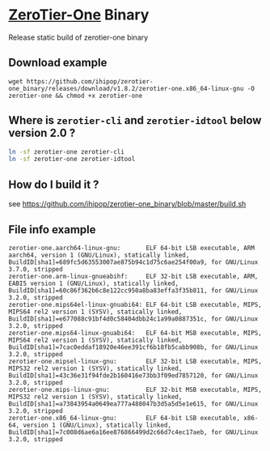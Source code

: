 # [ZeroTier-One](https://github.com/zerotier/ZeroTierOne) Binary
Release static build of zerotier-one binary

## Download example

`wget https://github.com/ihipop/zerotier-one_binary/releases/download/v1.8.2/zerotier-one.x86_64-linux-gnu -O zerotier-one && chmod +x zerotier-one`


## Where is `zerotier-cli` and `zerotier-idtool` below version 2.0 ?

```bash
ln -sf zerotier-one zerotier-cli
ln -sf zerotier-one zerotier-idtool
```
 ## How do I build it ?
 see https://github.com/ihipop/zerotier-one_binary/blob/master/build.sh
 
 
 ## File info example
 ```
 zerotier-one.aarch64-linux-gnu:       ELF 64-bit LSB executable, ARM aarch64, version 1 (GNU/Linux), statically linked, BuildID[sha1]=689fc5d63553007ae875b94c1d75c6ae254f00a9, for GNU/Linux 3.7.0, stripped
zerotier-one.arm-linux-gnueabihf:     ELF 32-bit LSB executable, ARM, EABI5 version 1 (GNU/Linux), statically linked, BuildID[sha1]=60c86f362b6c8e122cc950a8ba83effa3f35b811, for GNU/Linux 3.2.0, stripped
zerotier-one.mips64el-linux-gnuabi64: ELF 64-bit LSB executable, MIPS, MIPS64 rel2 version 1 (SYSV), statically linked, BuildID[sha1]=e677088c91bf4d0c58404dbb24c1a99a0887351c, for GNU/Linux 3.2.0, stripped
zerotier-one.mips64-linux-gnuabi64:   ELF 64-bit MSB executable, MIPS, MIPS64 rel2 version 1 (SYSV), statically linked, BuildID[sha1]=7cac0eddaf18920e46ee391cf6b18fb5cabb908b, for GNU/Linux 3.2.0, stripped
zerotier-one.mipsel-linux-gnu:        ELF 32-bit LSB executable, MIPS, MIPS32 rel2 version 1 (SYSV), statically linked, BuildID[sha1]=43c36e31f94fde2b160416e73bb3f09ed7857120, for GNU/Linux 3.2.0, stripped
zerotier-one.mips-linux-gnu:          ELF 32-bit MSB executable, MIPS, MIPS32 rel2 version 1 (SYSV), statically linked, BuildID[sha1]=a73843954a0649ea777a488047b3d5a5d5e1e615, for GNU/Linux 3.2.0, stripped
zerotier-one.x86_64-linux-gnu:        ELF 64-bit LSB executable, x86-64, version 1 (GNU/Linux), statically linked, BuildID[sha1]=7c008d6ae6a16ee876866499d2c66d7c4ec17aeb, for GNU/Linux 3.2.0, stripped
```
